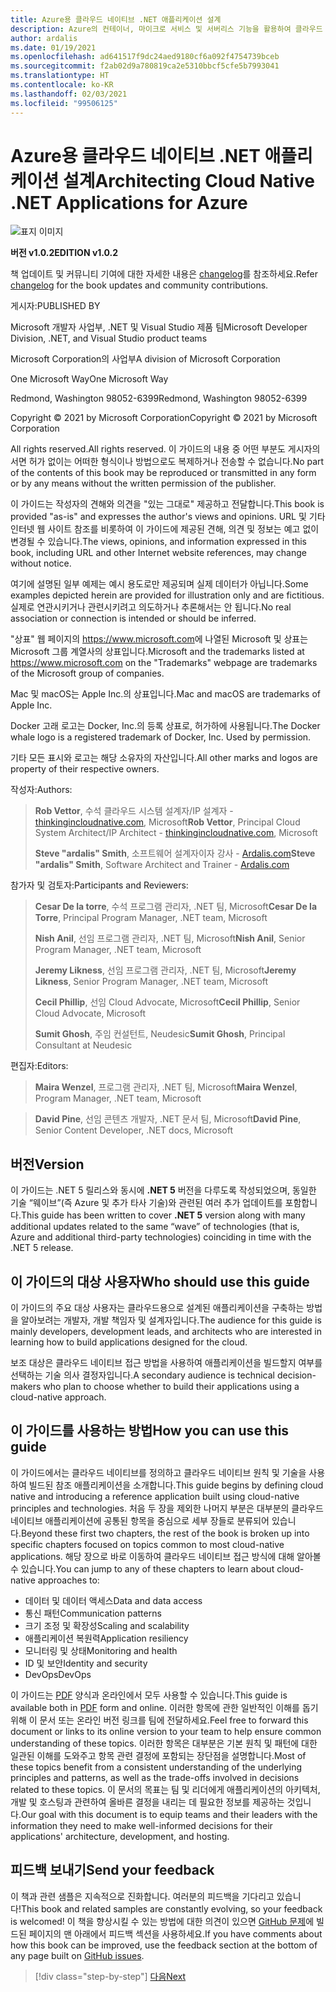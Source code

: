 ```yaml
---
title: Azure용 클라우드 네이티브 .NET 애플리케이션 설계
description: Azure의 컨테이너, 마이크로 서비스 및 서버리스 기능을 활용하여 클라우드 네이티브 애플리케이션을 빌드하는 방법을 보여 주는 가이드입니다.
author: ardalis
ms.date: 01/19/2021
ms.openlocfilehash: ad641517f9dc24aed9180cf6a092f4754739bceb
ms.sourcegitcommit: f2ab02d9a780819ca2e5310bbcf5cfe5b7993041
ms.translationtype: HT
ms.contentlocale: ko-KR
ms.lasthandoff: 02/03/2021
ms.locfileid: "99506125"
---
```

# <a name="architecting-cloud-native-net-applications-for-azure"></a><span data-ttu-id="431ac-103">Azure용 클라우드 네이티브 .NET 애플리케이션 설계</span><span class="sxs-lookup"><span data-stu-id="431ac-103">Architecting Cloud Native .NET Applications for Azure</span></span>

![표지 이미지](./media/cover.png)

<span data-ttu-id="431ac-105">**버전 v1.0.2**</span><span class="sxs-lookup"><span data-stu-id="431ac-105">**EDITION v1.0.2**</span></span>

<span data-ttu-id="431ac-106">책 업데이트 및 커뮤니티 기여에 대한 자세한 내용은 [changelog](https://aka.ms/cn-ebook-changelog)를 참조하세요.</span><span class="sxs-lookup"><span data-stu-id="431ac-106">Refer [changelog](https://aka.ms/cn-ebook-changelog) for the book updates and community contributions.</span></span>

<span data-ttu-id="431ac-107">게시자:</span><span class="sxs-lookup"><span data-stu-id="431ac-107">PUBLISHED BY</span></span>

<span data-ttu-id="431ac-108">Microsoft 개발자 사업부, .NET 및 Visual Studio 제품 팀</span><span class="sxs-lookup"><span data-stu-id="431ac-108">Microsoft Developer Division, .NET, and Visual Studio product teams</span></span>

<span data-ttu-id="431ac-109">Microsoft Corporation의 사업부</span><span class="sxs-lookup"><span data-stu-id="431ac-109">A division of Microsoft Corporation</span></span>

<span data-ttu-id="431ac-110">One Microsoft Way</span><span class="sxs-lookup"><span data-stu-id="431ac-110">One Microsoft Way</span></span>

<span data-ttu-id="431ac-111">Redmond, Washington 98052-6399</span><span class="sxs-lookup"><span data-stu-id="431ac-111">Redmond, Washington 98052-6399</span></span>

<span data-ttu-id="431ac-112">Copyright &copy; 2021 by Microsoft Corporation</span><span class="sxs-lookup"><span data-stu-id="431ac-112">Copyright &copy; 2021 by Microsoft Corporation</span></span>

<span data-ttu-id="431ac-113">All rights reserved.</span><span class="sxs-lookup"><span data-stu-id="431ac-113">All rights reserved.</span></span> <span data-ttu-id="431ac-114">이 가이드의 내용 중 어떤 부분도 게시자의 서면 허가 없이는 어떠한 형식이나 방법으로도 복제하거나 전송할 수 없습니다.</span><span class="sxs-lookup"><span data-stu-id="431ac-114">No part of the contents of this book may be reproduced or transmitted in any form or by any means without the written permission of the publisher.</span></span>

<span data-ttu-id="431ac-115">이 가이드는 작성자의 견해와 의견을 "있는 그대로" 제공하고 전달합니다.</span><span class="sxs-lookup"><span data-stu-id="431ac-115">This book is provided "as-is" and expresses the author's views and opinions.</span></span> <span data-ttu-id="431ac-116">URL 및 기타 인터넷 웹 사이트 참조를 비롯하여 이 가이드에 제공된 견해, 의견 및 정보는 예고 없이 변경될 수 있습니다.</span><span class="sxs-lookup"><span data-stu-id="431ac-116">The views, opinions, and information expressed in this book, including URL and other Internet website references, may change without notice.</span></span>

<span data-ttu-id="431ac-117">여기에 설명된 일부 예제는 예시 용도로만 제공되며 실제 데이터가 아닙니다.</span><span class="sxs-lookup"><span data-stu-id="431ac-117">Some examples depicted herein are provided for illustration only and are fictitious.</span></span> <span data-ttu-id="431ac-118">실제로 연관시키거나 관련시키려고 의도하거나 추론해서는 안 됩니다.</span><span class="sxs-lookup"><span data-stu-id="431ac-118">No real association or connection is intended or should be inferred.</span></span>

<span data-ttu-id="431ac-119">"상표" 웹 페이지의 <https://www.microsoft.com>에 나열된 Microsoft 및 상표는 Microsoft 그룹 계열사의 상표입니다.</span><span class="sxs-lookup"><span data-stu-id="431ac-119">Microsoft and the trademarks listed at <https://www.microsoft.com> on the "Trademarks" webpage are trademarks of the Microsoft group of companies.</span></span>

<span data-ttu-id="431ac-120">Mac 및 macOS는 Apple Inc.의 상표입니다.</span><span class="sxs-lookup"><span data-stu-id="431ac-120">Mac and macOS are trademarks of Apple Inc.</span></span>

<span data-ttu-id="431ac-121">Docker 고래 로고는 Docker, Inc.의 등록 상표로, 허가하에 사용됩니다.</span><span class="sxs-lookup"><span data-stu-id="431ac-121">The Docker whale logo is a registered trademark of Docker, Inc. Used by permission.</span></span>

<span data-ttu-id="431ac-122">기타 모든 표시와 로고는 해당 소유자의 자산입니다.</span><span class="sxs-lookup"><span data-stu-id="431ac-122">All other marks and logos are property of their respective owners.</span></span>

<span data-ttu-id="431ac-123">작성자:</span><span class="sxs-lookup"><span data-stu-id="431ac-123">Authors:</span></span>

> <span data-ttu-id="431ac-124">**Rob Vettor**, 수석 클라우드 시스템 설계자/IP 설계자 - [thinkingincloudnative.com](https://thinkingincloudnative.com/about/), Microsoft</span><span class="sxs-lookup"><span data-stu-id="431ac-124">**Rob Vettor**, Principal Cloud System Architect/IP Architect - [thinkingincloudnative.com](https://thinkingincloudnative.com/about/), Microsoft</span></span>
>
> <span data-ttu-id="431ac-125">**Steve "ardalis" Smith**, 소프트웨어 설계자이자 강사 - [Ardalis.com](https://ardalis.com)</span><span class="sxs-lookup"><span data-stu-id="431ac-125">**Steve "ardalis" Smith**, Software Architect and Trainer - [Ardalis.com](https://ardalis.com)</span></span>

<span data-ttu-id="431ac-126">참가자 및 검토자:</span><span class="sxs-lookup"><span data-stu-id="431ac-126">Participants and Reviewers:</span></span>

> <span data-ttu-id="431ac-127">**Cesar De la torre**, 수석 프로그램 관리자, .NET 팀, Microsoft</span><span class="sxs-lookup"><span data-stu-id="431ac-127">**Cesar De la Torre**, Principal Program Manager, .NET team, Microsoft</span></span>
>
> <span data-ttu-id="431ac-128">**Nish Anil**, 선임 프로그램 관리자, .NET 팀, Microsoft</span><span class="sxs-lookup"><span data-stu-id="431ac-128">**Nish Anil**, Senior Program Manager, .NET team, Microsoft</span></span>
>
> <span data-ttu-id="431ac-129">**Jeremy Likness**, 선임 프로그램 관리자, .NET 팀, Microsoft</span><span class="sxs-lookup"><span data-stu-id="431ac-129">**Jeremy Likness**, Senior Program Manager, .NET team, Microsoft</span></span>
>
> <span data-ttu-id="431ac-130">**Cecil Phillip**, 선임 Cloud Advocate, Microsoft</span><span class="sxs-lookup"><span data-stu-id="431ac-130">**Cecil Phillip**, Senior Cloud Advocate, Microsoft</span></span>
>
> <span data-ttu-id="431ac-131">**Sumit Ghosh**, 주임 컨설턴트, Neudesic</span><span class="sxs-lookup"><span data-stu-id="431ac-131">**Sumit Ghosh**, Principal Consultant at Neudesic</span></span>

<span data-ttu-id="431ac-132">편집자:</span><span class="sxs-lookup"><span data-stu-id="431ac-132">Editors:</span></span>

> <span data-ttu-id="431ac-133">**Maira Wenzel**, 프로그램 관리자, .NET 팀, Microsoft</span><span class="sxs-lookup"><span data-stu-id="431ac-133">**Maira Wenzel**, Program Manager, .NET team, Microsoft</span></span>

> <span data-ttu-id="431ac-134">**David Pine**, 선임 콘텐츠 개발자, .NET 문서 팀, Microsoft</span><span class="sxs-lookup"><span data-stu-id="431ac-134">**David Pine**, Senior Content Developer, .NET docs, Microsoft</span></span>

## <a name="version"></a><span data-ttu-id="431ac-135">버전</span><span class="sxs-lookup"><span data-stu-id="431ac-135">Version</span></span>

<span data-ttu-id="431ac-136">이 가이드는 .NET 5 릴리스와 동시에 **.NET 5** 버전을 다루도록 작성되었으며, 동일한 기술 “웨이브”(즉 Azure 및 추가 타사 기술)와 관련된 여러 추가 업데이트를 포함합니다.</span><span class="sxs-lookup"><span data-stu-id="431ac-136">This guide has been written to cover **.NET 5** version along with many additional updates related to the same “wave” of technologies (that is, Azure and additional third-party technologies) coinciding in time with the .NET 5 release.</span></span>

## <a name="who-should-use-this-guide"></a><span data-ttu-id="431ac-137">이 가이드의 대상 사용자</span><span class="sxs-lookup"><span data-stu-id="431ac-137">Who should use this guide</span></span>

<span data-ttu-id="431ac-138">이 가이드의 주요 대상 사용자는 클라우드용으로 설계된 애플리케이션을 구축하는 방법을 알아보려는 개발자, 개발 책임자 및 설계자입니다.</span><span class="sxs-lookup"><span data-stu-id="431ac-138">The audience for this guide is mainly developers, development leads, and architects who are interested in learning how to build applications designed for the cloud.</span></span>

<span data-ttu-id="431ac-139">보조 대상은 클라우드 네이티브 접근 방법을 사용하여 애플리케이션을 빌드할지 여부를 선택하는 기술 의사 결정자입니다.</span><span class="sxs-lookup"><span data-stu-id="431ac-139">A secondary audience is technical decision-makers who plan to choose whether to build their applications using a cloud-native approach.</span></span>

## <a name="how-you-can-use-this-guide"></a><span data-ttu-id="431ac-140">이 가이드를 사용하는 방법</span><span class="sxs-lookup"><span data-stu-id="431ac-140">How you can use this guide</span></span>

<span data-ttu-id="431ac-141">이 가이드에서는 클라우드 네이티브를 정의하고 클라우드 네이티브 원칙 및 기술을 사용하여 빌드된 참조 애플리케이션을 소개합니다.</span><span class="sxs-lookup"><span data-stu-id="431ac-141">This guide begins by defining cloud native and introducing a reference application built using cloud-native principles and technologies.</span></span> <span data-ttu-id="431ac-142">처음 두 장을 제외한 나머지 부분은 대부분의 클라우드 네이티브 애플리케이션에 공통된 항목을 중심으로 세부 장들로 분류되어 있습니다.</span><span class="sxs-lookup"><span data-stu-id="431ac-142">Beyond these first two chapters, the rest of the book is broken up into specific chapters focused on topics common to most cloud-native applications.</span></span> <span data-ttu-id="431ac-143">해당 장으로 바로 이동하여 클라우드 네이티브 접근 방식에 대해 알아볼 수 있습니다.</span><span class="sxs-lookup"><span data-stu-id="431ac-143">You can jump to any of these chapters to learn about cloud-native approaches to:</span></span>

- <span data-ttu-id="431ac-144">데이터 및 데이터 액세스</span><span class="sxs-lookup"><span data-stu-id="431ac-144">Data and data access</span></span>
- <span data-ttu-id="431ac-145">통신 패턴</span><span class="sxs-lookup"><span data-stu-id="431ac-145">Communication patterns</span></span>
- <span data-ttu-id="431ac-146">크기 조정 및 확장성</span><span class="sxs-lookup"><span data-stu-id="431ac-146">Scaling and scalability</span></span>
- <span data-ttu-id="431ac-147">애플리케이션 복원력</span><span class="sxs-lookup"><span data-stu-id="431ac-147">Application resiliency</span></span>
- <span data-ttu-id="431ac-148">모니터링 및 상태</span><span class="sxs-lookup"><span data-stu-id="431ac-148">Monitoring and health</span></span>
- <span data-ttu-id="431ac-149">ID 및 보안</span><span class="sxs-lookup"><span data-stu-id="431ac-149">Identity and security</span></span>
- <span data-ttu-id="431ac-150">DevOps</span><span class="sxs-lookup"><span data-stu-id="431ac-150">DevOps</span></span>

<span data-ttu-id="431ac-151">이 가이드는 [PDF](https://dotnet.microsoft.com/download/e-book/cloud-native-azure/pdf) 양식과 온라인에서 모두 사용할 수 있습니다.</span><span class="sxs-lookup"><span data-stu-id="431ac-151">This guide is available both in [PDF](https://dotnet.microsoft.com/download/e-book/cloud-native-azure/pdf) form and online.</span></span> <span data-ttu-id="431ac-152">이러한 항목에 관한 일반적인 이해를 돕기 위해 이 문서 또는 온라인 버전 링크를 팀에 전달하세요.</span><span class="sxs-lookup"><span data-stu-id="431ac-152">Feel free to forward this document or links to its online version to your team to help ensure common understanding of these topics.</span></span> <span data-ttu-id="431ac-153">이러한 항목은 대부분은 기본 원칙 및 패턴에 대한 일관된 이해를 도와주고 항목 관련 결정에 포함되는 장단점을 설명합니다.</span><span class="sxs-lookup"><span data-stu-id="431ac-153">Most of these topics benefit from a consistent understanding of the underlying principles and patterns, as well as the trade-offs involved in decisions related to these topics.</span></span> <span data-ttu-id="431ac-154">이 문서의 목표는 팀 및 리더에게 애플리케이션의 아키텍처, 개발 및 호스팅과 관련하여 올바른 결정을 내리는 데 필요한 정보를 제공하는 것입니다.</span><span class="sxs-lookup"><span data-stu-id="431ac-154">Our goal with this document is to equip teams and their leaders with the information they need to make well-informed decisions for their applications' architecture, development, and hosting.</span></span>

## <a name="send-your-feedback"></a><span data-ttu-id="431ac-155">피드백 보내기</span><span class="sxs-lookup"><span data-stu-id="431ac-155">Send your feedback</span></span>

<span data-ttu-id="431ac-156">이 책과 관련 샘플은 지속적으로 진화합니다. 여러분의 피드백을 기다리고 있습니다!</span><span class="sxs-lookup"><span data-stu-id="431ac-156">This book and related samples are constantly evolving, so your feedback is welcomed!</span></span> <span data-ttu-id="431ac-157">이 책을 향상시킬 수 있는 방법에 대한 의견이 있으면 [GitHub 문제](https://github.com/dotnet/docs/issues)에 빌드된 페이지의 맨 아래에서 피드백 섹션을 사용하세요.</span><span class="sxs-lookup"><span data-stu-id="431ac-157">If you have comments about how this book can be improved, use the feedback section at the bottom of any page built on [GitHub issues](https://github.com/dotnet/docs/issues).</span></span>

>[!div class="step-by-step"]
>[<span data-ttu-id="431ac-158">다음</span><span class="sxs-lookup"><span data-stu-id="431ac-158">Next</span></span>](introduction.md)
